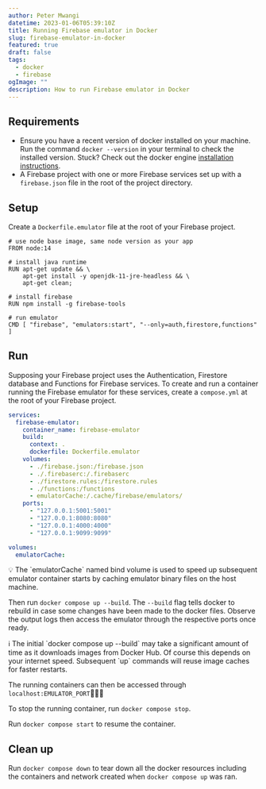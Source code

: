 ```yaml
---
author: Peter Mwangi
datetime: 2023-01-06T05:39:10Z
title: Running Firebase emulator in Docker
slug: firebase-emulator-in-docker
featured: true
draft: false
tags:
  - docker
  - firebase
ogImage: ""
description: How to run Firebase emulator in Docker
---
```


## Requirements

- Ensure you have a recent version of docker installed on your machine. Run the command `docker --version` in your terminal to check the installed version. Stuck? Check out the docker engine [installation instructions](https://docs.docker.com/engine/install/).
- A Firebase project with one or more Firebase services set up with a `firebase.json` file in the root of the project directory.

## Setup

Create a `Dockerfile.emulator` file at the root of your Firebase project.

```docker
# use node base image, same node version as your app
FROM node:14

# install java runtime
RUN apt-get update && \
    apt-get install -y openjdk-11-jre-headless && \
    apt-get clean;

# install firebase
RUN npm install -g firebase-tools

# run emulator
CMD [ "firebase", "emulators:start", "--only=auth,firestore,functions" ]
```

## Run

Supposing your Firebase project uses the Authentication, Firestore database and Functions for Firebase services. To create and run a container running the Firebase emulator for these services, create a `compose.yml` at the root of your Firebase project.

```yaml
services:
  firebase-emulator:
    container_name: firebase-emulator
    build:
      context: .
      dockerfile: Dockerfile.emulator
    volumes:
      - ./firebase.json:/firebase.json
      - ./.firebaserc:/.firebaserc
      - ./firestore.rules:/firestore.rules
      - ./functions:/functions
      - emulatorCache:/.cache/firebase/emulators/
    ports:
      - "127.0.0.1:5001:5001"
      - "127.0.0.1:8080:8080"
      - "127.0.0.1:4000:4000"
      - "127.0.0.1:9099:9099"

volumes:
  emulatorCache:
```

<aside>
💡 The `emulatorCache` named bind volume is used to speed up subsequent emulator container starts by caching emulator binary files on the host machine.

</aside>

Then run `docker compose up --build`. The `--build` flag tells docker to rebuild in case some changes have been made to the docker files. Observe the output logs then access the emulator through the respective ports once ready.

<aside>
ℹ️ The initial `docker compose up --build` may take a significant amount of time as it downloads images from Docker Hub. Of course this depends on your internet speed. Subsequent `up` commands will reuse image caches for faster restarts.

</aside>

The running containers can then be accessed through `localhost:EMULATOR_PORT`🍾🍾🍾

To stop the running container, run `docker compose stop`.

Run `docker compose start` to resume the container.

## Clean up

Run `docker compose down` to tear down all the docker resources including the containers and network created when `docker compose up` was ran.
